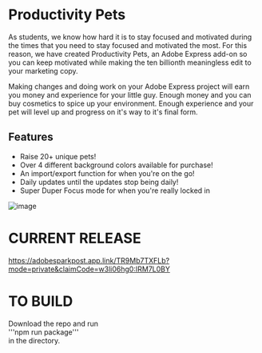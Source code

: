 # Productivity Pets
As students, we know how hard it is to stay focused and motivated during the times that you need to stay focused and motivated the most.
For this reason, we have created Productivity Pets, an Adobe Express add-on so you can keep motivated while making the ten billionth meaningless edit to your marketing copy. 

Making changes and doing work on your Adobe Express project will earn you money and experience for your little guy. Enough money and you can buy cosmetics to spice up your environment. Enough experience and your pet will level up and progress on it's way to it's final form. 


## Features  
- Raise 20+ unique pets!
- Over 4 different background colors available for purchase!
- An import/export function for when you're on the go!
- Daily updates until the updates stop being daily!
- Super Duper Focus mode for when you're really locked in 

![image](https://github.com/user-attachments/assets/3b3979bb-702e-4150-aa89-5c0a49c532ff)

# CURRENT RELEASE  

https://adobesparkpost.app.link/TR9Mb7TXFLb?mode=private&claimCode=w3li06hg0:IRM7L0BY


# TO BUILD
Download the repo and run  
'''npm run package'''  
in the directory.
